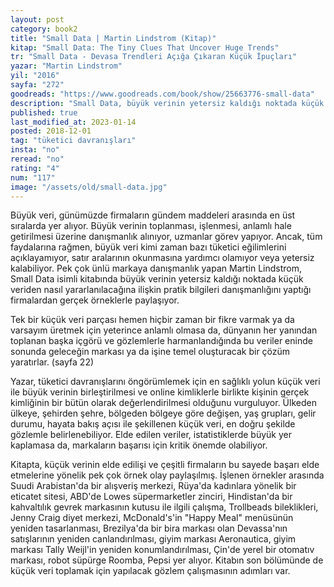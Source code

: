 ```yaml
---
layout: post  
category: book2  
title: "Small Data | Martin Lindstrom (Kitap)"  
kitap: "Small Data: The Tiny Clues That Uncover Huge Trends"  
tr: "Small Data - Devasa Trendleri Açığa Çıkaran Küçük İpuçları"
yazar: "Martin Lindstrom"  
yil: "2016"  
sayfa: "272"  
goodreads: "https://www.goodreads.com/book/show/25663776-small-data"
description: "Small Data, büyük verinin yetersiz kaldığı noktada küçük veriden nasıl yararlanılacağına ilişkin pratik bilgiler veriyor."
published: true
last_modified_at: 2023-01-14
posted: 2018-12-01
tag: "tüketici davranışları"
insta: "no"
reread: "no"
rating: "4"
num: "117"
image: "/assets/old/small-data.jpg"
---
```


Büyük veri, günümüzde firmaların gündem maddeleri arasında en üst sıralarda yer alıyor. Büyük verinin toplanması, işlenmesi, anlamlı hale getirilmesi üzerine danışmanlık alınıyor, uzmanlar görev yapıyor. Ancak, tüm faydalarına rağmen, büyük veri kimi zaman bazı tüketici eğilimlerini açıklayamıyor, satır aralarının okunmasına yardımcı olamıyor veya yetersiz kalabiliyor. Pek çok ünlü markaya danışmanlık yapan Martin Lindstrom, Small Data isimli kitabında büyük verinin yetersiz kaldığı noktada küçük veriden nasıl yararlanılacağına ilişkin pratik bilgileri danışmanlığını yaptığı firmalardan gerçek örneklerle paylaşıyor.  
  
Tek bir küçük veri parçası hemen hiçbir zaman bir fikre varmak ya da varsayım üretmek için yeterince anlamlı olmasa da, dünyanın her yanından toplanan başka içgörü ve gözlemlerle harmanlandığında bu veriler eninde sonunda geleceğin markası ya da işine temel oluşturacak bir çözüm yaratırlar. (sayfa 22)  
  
Yazar, tüketici davranışlarını öngörümlemek için en sağlıklı yolun küçük veri ile büyük verinin birleştirilmesi ve online kimliklerle birlikte kişinin gerçek kimliğinin bir bütün olarak değerlendirilmesi olduğunu vurguluyor. Ülkeden ülkeye, şehirden şehre, bölgeden bölgeye göre değişen, yaş grupları, gelir durumu, hayata bakış açısı ile şekillenen küçük veri, en doğru şekilde gözlemle belirlenebiliyor. Elde edilen veriler, istatistiklerde büyük yer kaplamasa da, markaların başarısı için kritik önemde olabiliyor.  
  
Kitapta, küçük verinin elde edilişi ve çeşitli firmaların bu sayede başarı elde etmelerine yönelik pek çok örnek olay paylaşılmış. İşlenen örnekler arasında Suudi Arabistan'da bir alışveriş merkezi, Rüya'da kadınlara yönelik bir eticatet sitesi, ABD'de Lowes süpermarketler zinciri, Hindistan'da bir kahvaltılık gevrek markasının kutusu ile ilgili çalışma, Trollbeads bileklikleri, Jenny Craig diyet merkezi, McDonald's'in "Happy Meal" menüsünün yeniden tasarlanması, Brezilya'da bir bira markası olan Devassa'nın satışlarının yeniden canlandırılması, giyim markası Aeronautica, giyim markası Tally Weijl'in yeniden konumlandırılması, Çin'de yerel bir otomatıv markası, robot süpürge Roomba, Pepsi yer alıyor. Kitabın son bölümünde de küçük veri toplamak için yapılacak gözlem çalışmasının adımları var.

